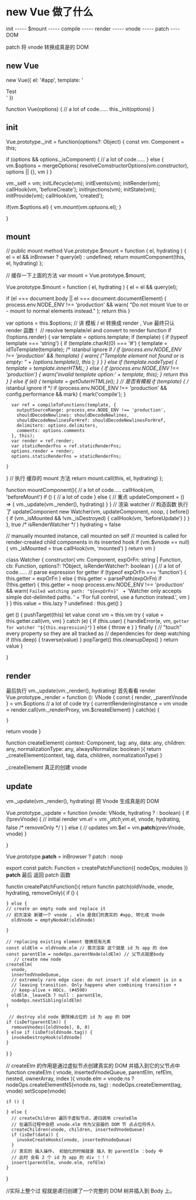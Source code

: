 # new Vue 做了什么
  init ----- $mount ----- compile ----- render ----- vnode ----- patch ---- DOM

  patch 将 vnode 转换成真是的 DOM

## new Vue
  new Vue({
    el: '#app',
    template: '<div>Test</div>'
  })

  function Vue(options) {
    // a lot of code......
    this._init(options)
  }

## init
 Vue.prototype._init = function(options?: Object) {
  const vm: Component = this;
  
  if (options && options._isComponent) {
  // a lot of code......
  } else {
    vm.$options = mergeOptions(
      resolveComstructorOptions(vm.constructor),
      options || {},
      vm
    )
  }

  vm._self = vm;
  initLifecycle(vm);
  initEvents(vm);
  initRender(vm);
  callHook(vm, 'beforeCreate');
  initInjections(vm);
  initState(vm);
  initProvide(vm);
  callHook(vm, 'created');

  if(vm.$options.el) {
    vm.$mount(vm.$optuons.el);
  }

 }

## mount
// public mount method
Vue.prototype.$mount = function (
  el,
  hydrating
) {
  el = el && inBrowser ? query(el) : undefined;
  return mountComponent(this, el, hydrating)
};

// 缓存一下上面的方法
var mount = Vue.prototype.$mount;

Vue.prototype.$mount = function (
  el,
  hydrating
) {
  el = el && query(el);

  if (el === document.body || el === document.documentElement) {
    process.env.NODE_ENV !== 'production' && warn(
      "Do not mount Vue to <html> or <body> - mount to normal elements instead."
    );
    return this
  }

  var options = this.$options;
  // 讲 模板 / el 转换成  render , Vue 最终只认 render 函数！
  // resolve template/el and convert to render function
  if (!options.render) {
    var template = options.template;
    if (template) {
      if (typeof template === 'string') {
        if (template.charAt(0) === '#') {
          template = idToTemplate(template);
          /* istanbul ignore if */
          if (process.env.NODE_ENV !== 'production' && !template) {
            warn(
              ("Template element not found or is empty: " + (options.template)),
              this
            );
          }
        }
      } else if (template.nodeType) {
        template = template.innerHTML;
      } else {
        if (process.env.NODE_ENV !== 'production') {
          warn('invalid template option:' + template, this);
        }
        return this
      }
    } else if (el) {
      template = getOuterHTML(el);
    }
    // 是否有模板
    if (template) {
      /* istanbul ignore if */
      if (process.env.NODE_ENV !== 'production' && config.performance && mark) {
        mark('compile');
      }

      var ref = compileToFunctions(template, {
        outputSourceRange: process.env.NODE_ENV !== 'production',
        shouldDecodeNewlines: shouldDecodeNewlines,
        shouldDecodeNewlinesForHref: shouldDecodeNewlinesForHref,
        delimiters: options.delimiters,
        comments: options.comments
      }, this);
      var render = ref.render;
      var staticRenderFns = ref.staticRenderFns;
      options.render = render;
      options.staticRenderFns = staticRenderFns;

    }
  }
  // 执行 缓存的 mount 方法
  return mount.call(this, el, hydrating)
};


function mountComponent(){
  // a lot of code.....
  callHook(vm, 'beforeMount')
  if () {
    // a lot of code
  } else {
    // 重点
     updateComponent = () => {
      vm._update(vm._render(), hydrating)
    }
  }
  // 渲染 watcher
  // 构造函数 执行了 updateComponent
  new Watcher(vm, updateComponent, noop, {
    before() {
      if (vm._isMounted && !vm._isDestroyed) {
        callHook(vm, 'beforeUpdate')
      }
    }
  }, true /* isRenderWatcher */ )
  hydrating = false

  // manually mounted instance, call mounted on self
  // mounted is called for render-created child components in its inserted hook
  if (vm.$vnode == null) {
    vm._isMounted = true
    callHook(vm, 'mounted')
  }
  return vm
 }


class Watcher {
  constructor(
    vm: Component,
    expOrFn: string | Function,
    cb: Function,
    options?: ?Object,
    isRenderWatcher?: boolean
  ) {
    // a lot of code......
  // parse expression for getter
  if (typeof expOrFn === 'function') {
      this.getter = expOrFn
  } else {
      this.getter = parsePath(expOrFn)
      if (!this.getter) {
        this.getter = noop
        process.env.NODE_ENV !== 'production' && warn(
          `Failed watching path: "${expOrFn}" ` +
          'Watcher only accepts simple dot-delimited paths. ' +
          'For full control, use a function instead.',
          vm
        )
      }
    }
  this.value = this.lazy
    ? undefined
    : this.get()
  }

  get () {
    pushTarget(this)
    let value
    const vm = this.vm
    try {
      value = this.getter.call(vm, vm)
    } catch (e) {
      if (this.user) {
        handleError(e, vm, `getter for watcher "${this.expression}"`)
      } else {
        throw e
      }
    } finally {
      // "touch" every property so they are all tracked as
      // dependencies for deep watching
      if (this.deep) {
        traverse(value)
      }
      popTarget()
      this.cleanupDeps()
    }
    return value
  }

}


## render
最后执行   vm._update(vm._render(), hydrating)
首先看看 render
Vue.prototype._render = function (): VNode { 
  const { render, _parentVnode } = vm.$options
  // a lot of code
   try {
    currentRenderingInstance = vm
    vnode = render.call(vm._renderProxy, vm.$createElement)
    } catch(e) {

    }

  return vnode
}

function createElement(
  context: Component,
  tag: any,
  data: any,
  children: any,
  normalizationType: any,
  alwaysNormalize: boolean
){
   return _createElement(context, tag, data, children, normalizationType)
}

_createElement 真正的创建 vnode

## update
vm._update(vm._render(), hydrating)
把 Vnode 生成真是的 DOM

Vue.prototype._update = function (vnode: VNode, hydrating ? : boolean) {
  if (!prevVnode) {
      // initial render
      vm.$el = vm.__patch__(vm.$el, vnode, hydrating, false /* removeOnly */ )
  } else {
      // updates
      vm.$el = vm.__patch__(prevVnode, vnode)
  }

}

Vue.prototype.__patch__ = inBrowser ? patch : noop

export const patch: Function = createPatchFunction({ nodeOps, modules })
__patch__ 最后 返回 patch 函数

functin createPatchFunction(){
  return functin patch(oldVnode, vnode, hydrating, removeOnly){
    if () {

    } else {
    // create an empty node and replace it
    // 初次渲染 新建一个 vnode ， elm 是我们的真实的 #app, 转化成 Vnode
      oldVnode = emptyNodeAt(oldVnode)

    }

    // replacing existing element 替换现有元素
    const oldElm = oldVnode.elm // 首次渲染 这个就是 id 为 app 的 dom
    const parentElm = nodeOps.parentNode(oldElm) // 父节点就是body
       // create new node
    createElm(
      vnode,
      insertedVnodeQueue,
      // extremely rare edge case: do not insert if old element is in a
      // leaving transition. Only happens when combining transition +
      // keep-alive + HOCs. (#4590)
      oldElm._leaveCb ? null : parentElm,
      nodeOps.nextSibling(oldElm)
    )

     // destroy old node 删除掉占位的 id 为 app 的 DOM 
    if (isDef(parentElm)) {
      removeVnodes([oldVnode], 0, 0)
    } else if (isDef(oldVnode.tag)) {
      invokeDestroyHook(oldVnode)
    }

  }
}

// createElm 的作⽤是通过虚拟节点创建真实的 DOM 并插⼊到它的⽗节点中
  function createElm (
    vnode,
    insertedVnodeQueue,
    parentElm,
    refElm,
    nested,
    ownerArray,
    index
  ){
    vnode.elm = vnode.ns
        ? nodeOps.createElementNS(vnode.ns, tag)
        : nodeOps.createElement(tag, vnode)
      setScope(vnode)

    if () {

    } else {
      // createChildren 遍历⼦虚拟节点，递归调⽤ createElm
      // 在遍历过程中会把 vnode.elm 作为⽗容器的 DOM 节 点占位符传⼊
      createChildren(vnode, children, insertedVnodeQueue)
      if (isDef(data)) {
        invokeCreateHooks(vnode, insertedVnodeQueue)
      }
      // 真实的 插入操作， 初始化的时候就是 插入 到 parentElm ：body 中
      // 此时 会有 2 个 id 为 app 的 div ！！！
      insert(parentElm, vnode.elm, refElm)
    }

  }

  //实际上整个过 程就是递归创建了⼀个完整的 DOM 树并插⼊到 Body 上。